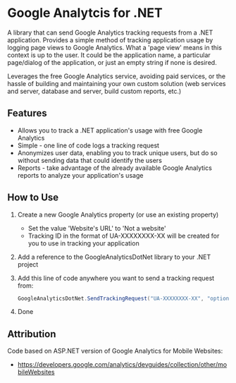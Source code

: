 Google Analytcis for .NET
========================

A library that can send Google Analytics tracking requests from a .NET application. Provides a simple method of tracking application usage by logging page views to Google Analytics. What a 'page view' means in this context is up to the user. It could be the application name, a particular page/dialog of the application, or just an empty string if none is desired. 

Leverages the free Google Analytics service, avoiding paid services, or the hassle of building and maintaining your own custom solution (web services and server, database and server, build custom reports, etc.)

Features
---------------------

* Allows you to track a .NET application's usage with free Google Analytics
* Simple - one line of code logs a tracking request
* Anonymizes user data, enabling you to track unique users, but do so without sending data that could identify the users
* Reports - take advantage of the already available Google Analytics reports to analyze your application's usage

How to Use
---------------------

1. Create a new Google Analytics property (or use an existing property)
	- Set the value 'Website's URL' to 'Not a website'
	- Tracking ID in the format of UA-XXXXXXXX-XX will be created for you to use in tracking your application
2. Add a reference to the GoogleAnalyticsDotNet library to your .NET project
3. Add this line of code anywhere you want to send a tracking request from:

    ```csharp
    GoogleAnalyticsDotNet.SendTrackingRequest("UA-XXXXXXXX-XX", "optional page name");
    ```
4. Done

Attribution
---------------------

Code based on ASP.NET version of Google Analytics for Mobile Websites:  
* https://developers.google.com/analytics/devguides/collection/other/mobileWebsites
